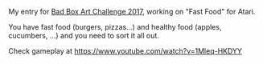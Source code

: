 My entry for [Bad Box Art Challenge 2017](http://jams.gamejolt.io/badboxart2017), working on "Fast Food" for Atari.

You have fast food (burgers, pizzas...) and healthy food (apples, cucumbers, ...) and you need to sort it all out.

Check gameplay at https://www.youtube.com/watch?v=1Mleq-HKDYY
